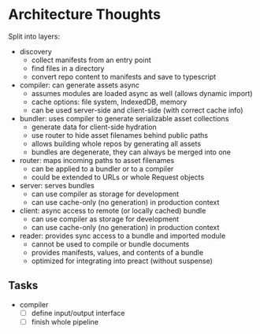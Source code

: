 # Architecture Thoughts

Split into layers:

- discovery
  - collect manifests from an entry point
  - find files in a directory
  - convert repo content to manifests and save to typescript
- compiler: can generate assets async
  - assumes modules are loaded async as well (allows dynamic import)
  - cache options: file system, IndexedDB, memory
  - can be used server-side and client-side (with correct cache info)
- bundler: uses compiler to generate serializable asset collections
  - generate data for client-side hydration
  - use router to hide asset filenames behind public paths
  - allows building whole repos by generating all assets
  - bundles are degenerate, they can always be merged into one
- router: maps incoming paths to asset filenames
  - can be applied to a bundler or to a compiler
  - could be extended to URLs or whole Request objects
- server: serves bundles
  - can use compiler as storage for development
  - can use cache-only (no generation) in production context
- client: async access to remote (or locally cached) bundle
  - can use compiler as storage for development
  - can use cache-only (no generation) in production context
- reader: provides sync access to a bundle and imported module
  - cannot be used to compile or bundle documents
  - provides manifests, values, and contents of a bundle
  - optimized for integrating into preact (without suspense)

## Tasks

- compiler
  - [ ] define input/output interface
  - [ ] finish whole pipeline
